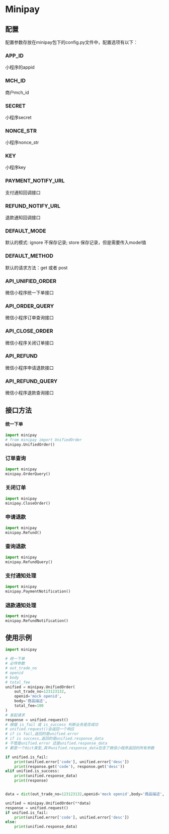 # Minipay 

## 配置
配置参数存放在minipay包下的config.py文件中，配置选项有以下：

### APP_ID

小程序的appid

### MCH_ID

商户mch_id

### SECRET

小程序secret

### NONCE_STR

小程序nonce_str

### KEY

小程序key

### PAYMENT_NOTIFY_URL

支付通知回调接口

### REFUND_NOTIFY_URL

退款通知回调接口

### DEFAULT_MODE

默认的模式: ignore 不保存记录; store 保存记录，但是需要传入model值

### DEFAULT_METHOD

默认的请求方法：get 或者 post

### API_UNIFIED_ORDER

微信小程序统一下单接口

### API_ORDER_QUERY

微信小程序订单查询接口

### API_CLOSE_ORDER

微信小程序关闭订单接口

### API_REFUND

微信小程序申请退款接口

### API_REFUND_QUERY

微信小程序退款查询接口



## 接口方法

#### 统一下单

```python
import minipay
# from minipay import UnifiedOrder
minipay.UnifiedOrder()
```



### 订单查询

```python
import minipay
minipay.OrderQuery()
```

### 关闭订单

```python
import minipay
minipay.CloseOrder()
```

### 申请退款

```python
import minipay
minipay.Refund()
```

### 查询退款

```python
import minipay
minipay.RefundQuery()
```

### 支付通知处理

```python
import minipay
minipay.PaymentNotification()
```

### 退款通知处理

```python
import minipay
minipay.RefundNotification()
```





## 使用示例

```python
import minipay

# 统一下单
# 必传参数
# out_trade_no
# openid
# body
# total_fee
unified = minipay.UnifiedOrder(
    out_trade_no=123123132,
    openid='mock openid',
    body='商品描述',
    total_fee=100
)
# 发起请求
response = unified.request()
# 根据 is_fail 或 is_success 判断业务是否成功
# unified.request()会返回一个响应
# if is fail,返回的是unified.error
# if is success,返回的是unified.response_data
# 不管是unified.error 还是unified.response_data
# 都是一个dict类型,其中unified.response_data包含了微信小程序返回的所有参数

if unified.is_fail:
    print(unified.error['code'], unified.error['desc'])
    print(response.get('code'), response.get('desc'))
elif unified.is_success:
    print(unified.response_data)
    print(response)


data = dict(out_trade_no=123123132,openid='mock openid',body='商品描述',total_fee=100)

unified = minipay.UnifiedOrder(**data)
response = unified.request()
if unified.is_fail:
    print(unified.error['code'], unified.error['desc'])
else:
    print(unified.response_data)
```

